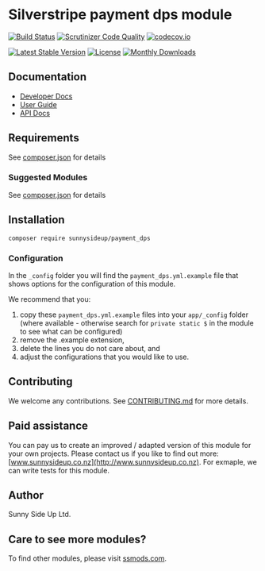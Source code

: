 # Silverstripe payment dps module
[![Build Status](https://travis-ci.org/sunnysideup/silverstripe-payment_dps.svg?branch=master)](https://travis-ci.org/sunnysideup/silverstripe-payment_dps)
[![Scrutinizer Code Quality](https://scrutinizer-ci.com/g/sunnysideup/silverstripe-payment_dps/badges/quality-score.png?b=master)](https://scrutinizer-ci.com/g/sunnysideup/silverstripe-payment_dps/?branch=master)
[![codecov.io](https://codecov.io/github/sunnysideup/silverstripe-payment_dps/coverage.svg?branch=master)](https://codecov.io/github/sunnysideup/silverstripe-payment_dps?branch=master)

[![Latest Stable Version](https://poser.pugx.org/sunnysideup/payment_dps/version)](https://packagist.org/packages/sunnysideup/payment_dps)
[![License](https://poser.pugx.org/sunnysideup/payment_dps/license)](https://packagist.org/packages/sunnysideup/payment_dps)
[![Monthly Downloads](https://poser.pugx.org/sunnysideup/payment_dps/d/monthly)](https://packagist.org/packages/sunnysideup/payment_dps)


## Documentation



 * [Developer Docs](docs/en/INDEX.md)
 * [User Guide](docs/en/userguide.md)
 * [API Docs](http://docs.ssmods.com/sunnysideup/payment_dps/classes.xhtml)


## Requirements



See [composer.json](composer.json) for details


### Suggested Modules



See [composer.json](composer.json) for details


## Installation


```
composer require sunnysideup/payment_dps
```

### Configuration



In the `_config` folder you will find the `payment_dps.yml.example`
file that shows options for the configuration of this module.

We recommend that you:

  1. copy these `payment_dps.yml.example` files into your
`app/_config` folder (where available - otherwise search for `private static $` in the module to see what can be configured)
  2. remove the .example extension,
  3. delete the lines you do not care about, and
  4. adjust the configurations that you would like to use.


## Contributing



We welcome any contributions. See [CONTRIBUTING.md](CONTRIBUTING.md) for more details.

## Paid assistance



You can pay us to create an improved / adapted version of this module for your own projects.  Please contact us if you like to find out more: [www.sunnysideup.co.nz](http://www.sunnysideup.co.nz).  For exmaple, we can write tests for this module.  

## Author



Sunny Side Up Ltd.


## Care to see more modules?

To find other modules, please visit [ssmods.com](http://ssmods.com/).
